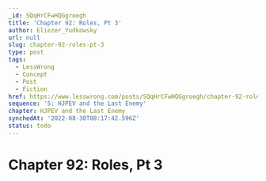 ```yaml
---
_id: SQqHrCFwHQGgroegh
title: 'Chapter 92: Roles, Pt 3'
author: Eliezer_Yudkowsky
url: null
slug: chapter-92-roles-pt-3
type: post
tags:
  - LessWrong
  - Concept
  - Post
  - Fiction
href: https://www.lesswrong.com/posts/SQqHrCFwHQGgroegh/chapter-92-roles-pt-3
sequence: '5: HJPEV and the Last Enemy'
chapter: HJPEV and the Last Enemy
synchedAt: '2022-08-30T08:17:42.596Z'
status: todo
---
```


# Chapter 92: Roles, Pt 3
